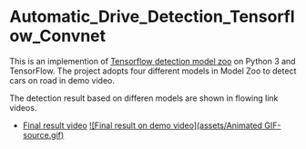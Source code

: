 # Automatic_Drive_Detection_Tensorflow_Convnet

This is an implemention of [Tensorflow detection model zoo](https://github.com/tensorflow/models/blob/master/research/object_detection/g3doc/detection_model_zoo.md) on Python 3 and TensorFlow. The project adopts four different models in Model Zoo to detect cars on road in demo video. 

The detection result based on differen models are shown in flowing link videos.
* [Final result video](https://www.youtube.com/watch?v=Pv2qcNR-PMs)
    [![Final result on demo video](assets/Animated GIF-source.gif)](https://www.youtube.com/watch?v=Pv2qcNR-PMs)
